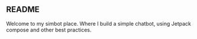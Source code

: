 ## README

Welcome to my simbot place. Where I build a simple chatbot, using Jetpack compose and other best practices.

